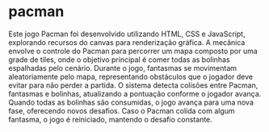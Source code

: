 # pacman
Este jogo Pacman foi desenvolvido utilizando HTML, CSS e JavaScript, explorando recursos do canvas para renderização gráfica. A mecânica envolve o controle do Pacman para percorrer um mapa composto por uma grade de tiles, onde o objetivo principal é comer todas as bolinhas espalhadas pelo cenário. Durante o jogo, fantasmas se movimentam aleatoriamente pelo mapa, representando obstáculos que o jogador deve evitar para não perder a partida. O sistema detecta colisões entre Pacman, fantasmas e bolinhas, atualizando a pontuação conforme o jogador avança. Quando todas as bolinhas são consumidas, o jogo avança para uma nova fase, oferecendo novos desafios. Caso o Pacman colida com algum fantasma, o jogo é reiniciado, mantendo o desafio constante.
